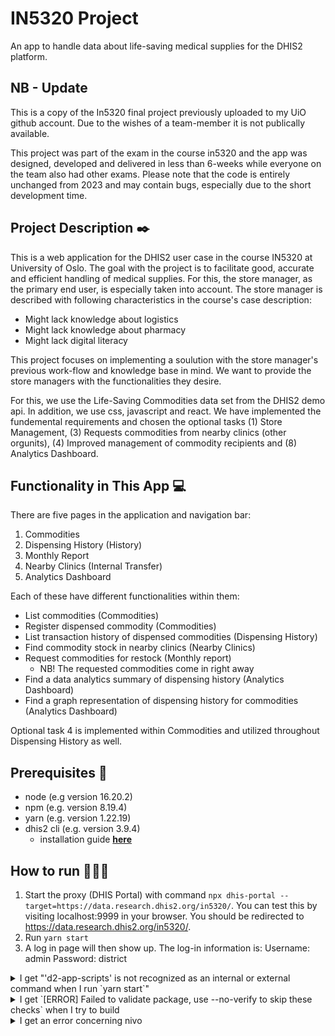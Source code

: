 # IN5320 Project

An app to handle data about life-saving medical supplies for the DHIS2 platform.

## NB - Update
This is a copy of the In5320 final project previously uploaded to my UiO github account. Due to the wishes of a team-member it is not publically available.

This project was part of the exam in the course in5320 and the app was designed, developed and delivered in less than 6-weeks while everyone on the team also had other exams.
Please note that the code is entirely unchanged from 2023 and may contain bugs, especially due to the short development time.

## Project Description ✒️

This is a web application for the DHIS2 user case in the course IN5320 at University of Oslo. The goal with the project is to facilitate good, accurate and efficient handling of medical supplies. For this, the store manager, as the primary end user, is especially taken into account. The store manager is described with following characteristics in the course's case description:

- Might lack knowledge about logistics
- Might lack knowledge about pharmacy
- Might lack digital literacy

This project focuses on implementing a soulution with the store manager's previous work-flow and knowledge base in mind. We want to provide the store managers with the functionalities they desire.

For this, we use the Life-Saving Commodities data set from the DHIS2 demo api.  In addition, we use css, javascript and react. We have implemented the fundemental requirements and chosen the optional tasks (1) Store Management, (3) Requests commodities from nearby clinics (other orgunits), (4) Improved management of commodity recipients and (8) Analytics Dashboard.

## Functionality in This App 💻

There are five pages in the application and navigation bar: 
1. Commodities
2. Dispensing History (History)
3. Monthly Report 
4. Nearby Clinics (Internal Transfer)
5. Analytics Dashboard

Each of these have different functionalities within them:

- List commodities (Commodities)
- Register dispensed commodity (Commodities)
- List transaction history of dispensed commodities (Dispensing History)
- Find commodity stock in nearby clinics (Nearby Clinics)
- Request commodities for restock (Monthly report)
  - NB! The requested commodities come in right away
- Find a data analytics summary of dispensing history (Analytics Dashboard)
- Find a graph representation of dispensing history for commodities (Analytics Dashboard)

Optional task 4 is implemented within Commodities and utilized throughout Dispensing History as well. 


## Prerequisites 🌱

- node (e.g version 16.20.2)
- npm (e.g. version 8.19.4)
- yarn (e.g. version 1.22.19)
- dhis2 cli (e.g. version 3.9.4)
  - installation guide **[here](https://dhis2-app-course.ifi.uio.no/learn/dhis2/getting-started/development-environment/development-env-setup/)**

## How to run 🏃🏿‍♀️

1. Start the proxy (DHIS Portal) with command `npx dhis-portal --target=https://data.research.dhis2.org/in5320/`. You can test this by visiting localhost:9999 in your browser. You should be redirected to https://data.research.dhis2.org/in5320/.
2. Run `yarn start`
3. A log in page will then show up. The log-in information is:
   Username: admin
   Password: district
 
<details>
<summary>
I get "'d2-app-scripts' is not recognized as an internal or external command when I run `yarn start`"
</summary>
<br>
Run these commands in terminal:

```
yarn add --dev @dhis2/cli-app-scripts
npm install --legacy-peer-deps
```

Then try to run `yarn build` again, and it might work.

</details>

<details>
<summary>
I get `[ERROR] Failed to validate package, use --no-verify to skip these checks` when I try to build
</summary>
<br>
Try to run `yarn start`, without worrying too much about the error message. If this doesn't work, you can try these commands:
  
```console
yarn add @nivo/core @nivo/bar @nivo/line
npm update react-d3-library —legacy-peer-deps
```

</details>
<details>
<summary>
I get an error concerning nivo
</summary>
<br>
Try to add @nivo/core, @nivo/bar and @nivo/line again:
  
```console
yarn add @nivo/core @nivo/bar @nivo/line
```

</details>
